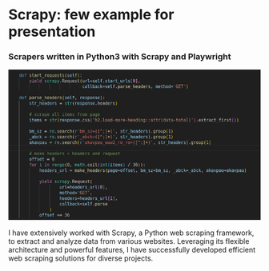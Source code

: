 # Scrapy: few example for presentation
### Scrapers written in Python3 with Scrapy and Playwright

![Scrapy](./project_photo/photo_presentation.png)

I have extensively worked with Scrapy, a Python web scraping framework, to extract and analyze 
data from various websites. Leveraging its flexible architecture and powerful features, I have 
successfully developed efficient web scraping solutions for diverse projects.


